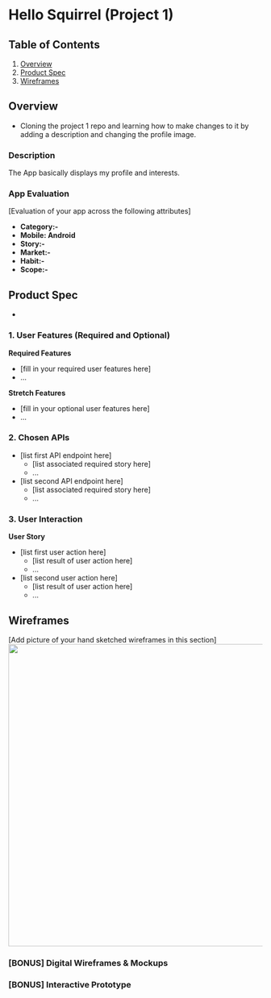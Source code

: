 # Hello Squirrel (Project 1)

## Table of Contents

1. [Overview](#Overview)
1. [Product Spec](#Product-Spec)
1. [Wireframes](#Wireframes)

## Overview
- Cloning the project 1 repo and learning how to make changes to it by adding a description and changing the profile image.
### Description
The App basically displays my profile and interests.

### App Evaluation

[Evaluation of your app across the following attributes]
- **Category:-**
- **Mobile: Android**
- **Story:-**
- **Market:-**
- **Habit:-**
- **Scope:-**

## Product Spec
-
### 1. User Features (Required and Optional)

**Required Features**

* [fill in your required user features here]
* ...

**Stretch Features**

* [fill in your optional user features here]
* ...

### 2. Chosen APIs

- [list first API endpoint here]
  - [list associated required story here]
  - ...
- [list second API endpoint here]
  - [list associated required story here]
  - ...

### 3. User Interaction

**User Story**

- [list first user action here]
  - [list result of user action here]
  - ...
- [list second user action here]
  - [list result of user action here]
  - ...

## Wireframes

[Add picture of your hand sketched wireframes in this section]
<img src="YOUR_WIREFRAME_IMAGE_URL" width=600>

### [BONUS] Digital Wireframes & Mockups

### [BONUS] Interactive Prototype
